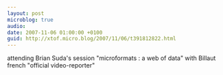 ```yaml
---
layout: post
microblog: true
audio: 
date: 2007-11-06 01:00:00 +0100
guid: http://xtof.micro.blog/2007/11/06/t391812822.html
---
```

attending Brian Suda's session "microformats : a web of data" with Billaut french "official video-reporter"
